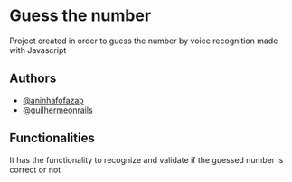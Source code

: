 
# Guess the number
 Project created in order to guess the number by voice recognition made with Javascript

## Authors

- [@aninhafofazap](https://github.com/aninhafofazap)
- [@guilhermeonrails](https://github.com/guilhermeonrails)


## Functionalities

It has the functionality to recognize and validate if the guessed number is correct or not